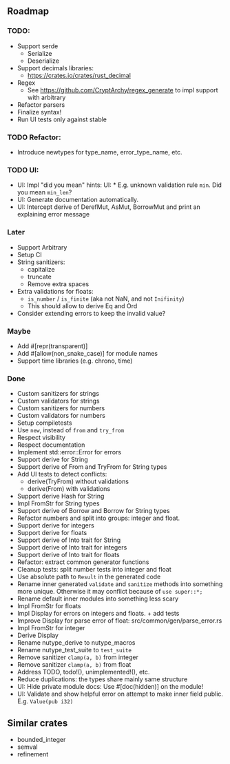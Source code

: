 ## Roadmap

### TODO:
* Support serde
  * Serialize
  * Deserialize
* Support decimals libraries:
  * https://crates.io/crates/rust_decimal
* Regex
  * See https://github.com/CryptArchy/regex_generate to impl support with arbitrary
* Refactor parsers
* Finalize syntax!
* Run UI tests only against stable

### TODO Refactor:
* Introduce newtypes for type_name, error_type_name, etc.

### TODO UI:
* UI: Impl  "did you mean" hints:
  UI: * E.g. unknown validation rule `min`. Did you mean `min_len`?
* UI: Generate documentation automatically.
* UI: Intercept derive of DerefMut, AsMut, BorrowMut and print an explaining error message

### Later
* Support Arbitrary
* Setup CI
* String sanitizers:
  * capitalize
  * truncate
  * Remove extra spaces
* Extra validations for floats:
  * `is_number` / `is_finite` (aka not NaN, and not `Inifinity`)
  * This should allow to derive Eq and Ord
* Consider extending errors to keep the invalid value?

### Maybe
* Add #[repr(transparent)]
* Add #[allow(non_snake_case)] for module names
* Support time libraries (e.g. chrono, time)


### Done
* Custom sanitizers for strings
* Custom validators for strings
* Custom sanitizers for numbers
* Custom validators for numbers
* Setup compiletests
* Use `new`, instead of `from` and `try_from`
* Respect visibility
* Respect documentation
* Implement std::error::Error for errors
* Support derive for String
* Support derive of From and TryFrom for String types
* Add UI tests to detect conflicts:
  * derive(TryFrom) without validations
  * derive(From) with validations
* Support derive Hash for String
* Impl FromStr for String types
* Support derive of Borrow<str> and Borrow<String> for String types
* Refactor numbers and split into groups: integer and float.
* Support derive for integers
* Support derive for floats
* Support derive of Into trait for String
* Support derive of Into trait for integers
* Support derive of Into trait for floats
* Refactor: extract common generator functions
* Cleanup tests: split number tests into integer and float
* Use absolute path to `Result` in the generated code
* Rename inner generated `validate` and `sanitize` methods into something more unique. Otherwise it may conflict because of `use super::*;`
* Rename default inner modules into something less scary
* Impl FromStr for floats
* Impl Display for errors on integers and floats. + add tests
* Improve Display for parse error of float: src/common/gen/parse_error.rs
* Impl FromStr for integer
* Derive Display
* Rename nutype_derive to nutype_macros
* Rename nutype_test_suite to `test_suite`
* Remove sanitizer `clamp(a, b)` from integer
* Remove sanitizer `clamp(a, b)` from float
* Address TODO, todo!(), unimplemented!(), etc.
* Reduce duplications: the types share mainly same structure
* UI: Hide private module docs: Use #[doc(hidden)] on the module!
* UI: Validate and show helpful error on attempt to make inner field public. E.g. `Value(pub i32)`



## Similar crates

* bounded_integer
* semval
* refinement
